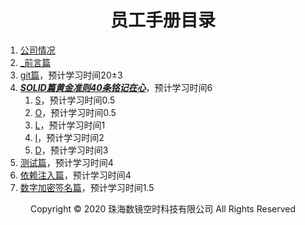 # <center>员工手册目录</center>

1. [公司情况](公司情况.md)
2. [_前言篇](_前言篇/_前言篇.md)
3. [git篇](git篇/git篇.md)，预计学习时间20±3
4. [***SOLID篇黄金准则40条铭记在心***](开发篇/SOLID篇/SOLID篇.md)，预计学习时间6
    1. [S](开发篇/SOLID篇/S/S篇.md)，预计学习时间0.5
    5. [O](开发篇/SOLID篇/O/O篇.md)，预计学习时间0.5
    6. [L](开发篇/SOLID篇/L/L篇.md)，预计学习时间1
    7. [I](开发篇/SOLID篇/I/I篇.md)，预计学习时间2
    8. [D](开发篇/SOLID篇/D/D篇.md)，预计学习时间3
5. [测试篇](测试篇/测试篇.md)，预计学习时间4
6. [依赖注入篇](依赖注入篇/依赖注入篇.md)，预计学习时间4
7. [数字加密签名篇](数字加密签名篇/数字加密签名篇.md)，预计学习时间1.5

<center> Copyright © 2020 珠海数镜空时科技有限公司 All Rights Reserved</center>